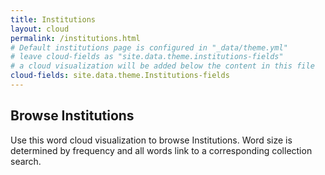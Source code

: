 ```yaml
---
title: Institutions
layout: cloud
permalink: /institutions.html
# Default institutions page is configured in "_data/theme.yml"
# leave cloud-fields as "site.data.theme.institutions-fields"
# a cloud visualization will be added below the content in this file
cloud-fields: site.data.theme.Institutions-fields
---
```


## Browse Institutions

Use this word cloud visualization to browse Institutions.
Word size is determined by frequency and all words link to a corresponding collection search.
